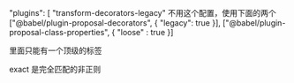 "plugins": [
"transform-decorators-legacy" 不用这个配置，使用下面的两个
["@babel/plugin-proposal-decorators", { "legacy": true }],
["@babel/plugin-proposal-class-properties", { "loose" : true }]






<BrowserRouter>里面只能有一个顶级的标签</BrowserRouter>


<Route path="/" exact component={App}></Route>
exact 是完全匹配的非正则